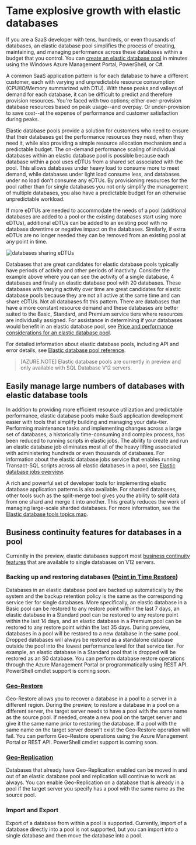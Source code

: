 <properties 
	pageTitle="Tame explosive growth with elastic databases" 
	description="An Azure SQL Database elastic database pool is a collection of available resources that are shared by a group of elastic databases." 
	services="sql-database" 
	documentationCenter="" 
	authors="stevestein" 
	manager="jeffreyg" 
	editor=""/>

<tags 
	ms.service="sql-database"
	ms.date="10/08/2015" 
	wacn.date=""/>


# Tame explosive growth with elastic databases

If you are a SaaS developer with tens, hundreds, or even thousands of databases, an elastic database pool simplifies the process of creating, maintaining, and managing performance across these databases within a budget that you control. You can [create an elastic database pool](/documentation/articles/sql-database-elastic-pool-portal) in minutes using the Windows Azure Management Portal, PowerShell, or C#.

A common SaaS application pattern is for each database to have a different customer, each with varying and unpredictable resource consumption (CPU/IO/Memory summarized with DTU). With these peaks and valleys of demand for each database, it can be difficult to predict and therefore provision resources. You're faced with two options; either over-provision database resources based on peak usage--and overpay. Or under-provision to save cost--at the expense of performance and customer satisfaction during peaks. 




Elastic database pools provide a solution for customers who need to ensure that their databases get the performance resources they need, when they need it, while also providing a simple resource allocation mechanism and a predictable budget. The on-demand performance scaling of individual databases within an elastic database pool is possible because each database within a pool uses eDTUs from a shared set associated with the pool. This allows databases under heavy load to consume more to meet demand, while databases under light load consume less, and databases under no load don’t consume any eDTUs. By provisioning resources for the pool rather than for single databases you not only simplify the management of multiple databases, you also have a predictable budget for an otherwise unpredictable workload. 

If more eDTUs are needed to accommodate the needs of a pool (additional databases are added to a pool or the existing databases start using more eDTUs), additional eDTUs can be added to an existing pool with no database downtime or negative impact on the databases. Similarly, if extra eDTUs are no longer needed they can be removed from an existing pool at any point in time.  

![databases sharing eDTUs][1]

Databases that are great candidates for elastic database pools typically have periods of activity and other periods of inactivity. Consider the example above where you can see the activity of a single database, 4 databases and finally an elastic database pool with 20 databases. These databases with varying activity over time are great candidates for elastic database pools because they are not all active at the same time and can share eDTUs. Not all databases fit this pattern. There are databases that have a more constant resource demand and these databases are better suited to the Basic, Standard, and Premium service tiers where resources are individually assigned. For assistance in determining if your databases would benefit in an elastic database pool, see [Price and performance considerations for an elastic database pool](/documentation/articles/sql-database-elastic-pool-guidance).

For detailed information about elastic database pools, including API and error details, see [Elastic database pool reference](/documentation/articles/sql-database-elastic-pool-reference).


> [AZURE.NOTE] Elastic database pools are currently in preview and only available with SQL Database V12 servers.

## Easily manage large numbers of databases with elastic database tools

In addition to providing more efficient resource utilization and predictable performance, elastic database pools make SaaS application development easier with tools that simplify building and managing your data-tier. Performing maintenance tasks and implementing changes across a large set of databases, a historically time-consuming and complex process, has been reduced to running scripts in elastic jobs. The ability to create and run an elastic database job eliminates most all of the heavy lifting associated with administering hundreds or even thousands of databases. For information about the elastic database jobs service that enables running Transact-SQL scripts across all elastic databases in a pool, see [Elastic database jobs overview](/documentation/articles/sql-database-elastic-jobs-overview).

A rich and powerful set of developer tools for implementing elastic database application patterns is also available. For sharded databases, other tools such as the split-merge tool gives you the ability to split data from one shard and merge it into another. This greatly reduces the work of managing large-scale sharded databases. For more information, see the [Elastic database tools topics map](/documentation/articles/sql-database-elastic-scale-documentation-map).

## Business continuity features for databases in a pool

Currently in the preview, elastic databases support most [business continuity features](https://msdn.microsoft.com/zh-cn/library/azure/hh852669.aspx) that are available to single databases on V12 servers.

### Backing up and restoring databases ([Point in Time Restore](https://msdn.microsoft.com/zh-cn/library/azure/hh852669.aspx#BKMK_PITR))

Databases in an elastic database pool are backed up automatically by the system and the backup retention policy is the same as the corresponding service tier for single databases. More specifically, an elastic database in a Basic pool can be restored to any restore point within the last 7 days, an elastic database in a Standard pool can be restored to any restore point within the last 14 days, and an elastic database in a Premium pool can be restored to any restore point within the last 35 days. During preview, databases in a pool will be restored to a new database in the same pool. Dropped databases will always be restored as a standalone database outside the pool into the lowest performance level for that service tier. For example, an elastic database in a Standard pool that is dropped will be restored as an S0 database. You can perform database restore operations through the Azure Management Portal or programmatically using REST API. PowerShell cmdlet support is coming soon.

### [Geo-Restore](https://msdn.microsoft.com/zh-cn/library/azure/hh852669.aspx#BKMK_GEO)

Geo-Restore allows you to recover a database in a pool to a server in a different region. During the preview, to restore a database in a pool on a different server, the target server needs to have a pool with the same name as the source pool. If needed, create a new pool on the target server and give it the same name prior to restoring the database. If a pool with the same name on the target server doesn’t exist the Geo-Restore operation will fail.
You can perform Geo-Restore operations using the Azure Management Portal or REST API. PowerShell cmdlet support is coming soon.


### [Geo-Replication](https://msdn.microsoft.com/zh-cn/library/azure/dn783447.aspx)

Databases that already have Geo-Replication enabled can be moved in and out of an elastic database pool and replication will continue to work as always. You can enable Geo-Replication on a database that is already in a pool if the target server you specify has a pool with the same name as the source pool. 

### Import and Export

Export of a database from within a pool is supported. Currently, import of a database directly into a pool is not supported, but you can import into a single database and then move the database into a pool. 


<!--Image references-->
[1]: ./media/sql-database-elastic-pool/databases.png
